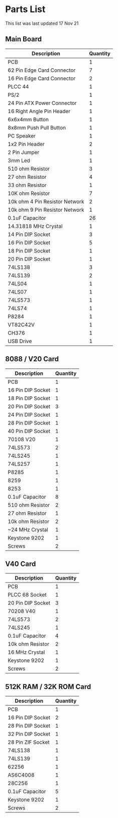 # Parts List
This list was last updated 17 Nov 21

## Main Board
Description                 | Quantity
--------------------------- | ------------------------
PCB	                        |1
62 Pin Edge Card Connector 	|7
16 Pin Edge Card Connector 	|2
PLCC 44                    	|1
PS/2                      	|1
24 Pin ATX Power Connector	|1
16 Right Angle Pin Header	  |1
6x6x4mm Button	            |1
8x8mm Push Pull Button	    |1
PC Speaker                	|1
1x2 Pin Header            	|2
2 Pin Jumper              	|1
3mm Led	                    |1
510 ohm Resistor	          |3
27 ohm Resistor           	|4
33 ohm Resistor           	|1
10K ohm Resistor	          |7
10k ohm 4 Pin Resistor Network  |2
10k ohm 9 Pin Resistor Network  |1
0.1uF Capacitor             |26
14.31818 MHz Crystal        |1
14 Pin DIP Socket         	|3
16 Pin DIP Socket         	|5
18 Pin DIP Socket           |1
20 Pin DIP Socket         	|1
74LS138                   	|3
74LS139	                    |2
74LS04                     	|1
74LS07                     	|1
74LS573	                    |1
74LS74	                    |1
P8284	                      |1
VT82C42V                  	|1
CH376	                      |1
USB Drive	                  |1

## 8088 / V20 Card
Description           | Quantity
--------------------- | ------------------------
PCB	                  |1
16 Pin DIP Socket	    |1
18 Pin DIP Socket	    |1
20 Pin DIP Socket	    |3
24 Pin DIP Socket   	|1
28 Pin DIP Socket   	|1
40 Pin DIP Socket	    |1
70108 V20	            |1
74LS573	              |2
74LS245	              |1
74LS257	              |1
P8285               	|1
8259                	|1
8253                	|1
0.1uF Capacitor     	|8
510 ohm Resistor	    |2
27 ohm Resistor	      |1
10k ohm Resistor    	|2
~24 MHz Crystal      	|1
Keystone 9202	        |1
Screws              	|2

## V40 Card
Description           | Quantity
--------------------- | ------------------------
PCB	                  |1
PLCC 68 Socket	      |1
20 Pin DIP Socket	    |3
70208 V40	            |1
74LS573	              |2
74LS245	              |1
0.1uF Capacitor	      |4
10k ohm Resistor	    |2
16 MHz Crystal	      |1
Keystone 9202	        |1
Screws	              |2

## 512K RAM / 32K ROM Card
Description           | Quantity
--------------------- | ------------------------
PCB	                  |1
16 Pin DIP Socket     |2
28 Pin DIP Socket	    |1
32 Pin DIP Socket	    |1
28 Pin ZIF Socket	    |1
74LS138	              |1
74LS139	              |1
62256	                |1
AS6C4008	            |1
28C256	              |1
0.1uF Capacitor     	|5
Keystone 9202       	|1
Screws              	|2

